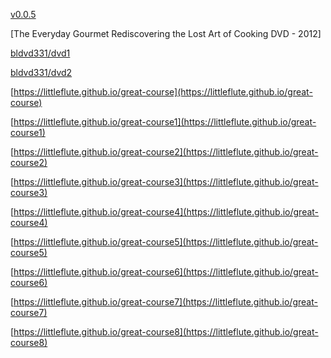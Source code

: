 [v0.0.5](https://github.com/littleflute/great-course7/edit/master/README.md)

[The Everyday Gourmet
Rediscovering the Lost Art of Cooking
DVD - 2012]

[bldvd331/dvd1](/bldvd331/dvd1)

[bldvd331/dvd2](/bldvd331/dvd2)

[https://littleflute.github.io/great-course](https://littleflute.github.io/great-course)

[https://littleflute.github.io/great-course1](https://littleflute.github.io/great-course1)

[https://littleflute.github.io/great-course2](https://littleflute.github.io/great-course2)

[https://littleflute.github.io/great-course3](https://littleflute.github.io/great-course3)

[https://littleflute.github.io/great-course4](https://littleflute.github.io/great-course4)

[https://littleflute.github.io/great-course5](https://littleflute.github.io/great-course5)

[https://littleflute.github.io/great-course6](https://littleflute.github.io/great-course6)

[https://littleflute.github.io/great-course7](https://littleflute.github.io/great-course7)

[https://littleflute.github.io/great-course8](https://littleflute.github.io/great-course8)
